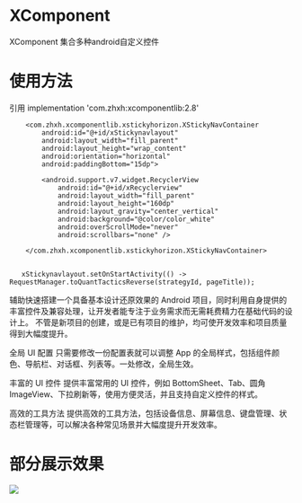 # XComponent

XComponent 集合多种android自定义控件


# 使用方法

引用    implementation 'com.zhxh:xcomponentlib:2.8'


        <com.zhxh.xcomponentlib.xstickyhorizon.XStickyNavContainer
            android:id="@+id/xStickynavlayout"
            android:layout_width="fill_parent"
            android:layout_height="wrap_content"
            android:orientation="horizontal"
            android:paddingBottom="15dp">

            <android.support.v7.widget.RecyclerView
                android:id="@+id/xRecyclerview"
                android:layout_width="fill_parent"
                android:layout_height="160dp"
                android:layout_gravity="center_vertical"
                android:background="@color/color_white"
                android:overScrollMode="never"
                android:scrollbars="none" />

        </com.zhxh.xcomponentlib.xstickyhorizon.XStickyNavContainer>
        
        
       xStickynavlayout.setOnStartActivity(() -> RequestManager.toQuantTacticsReverse(strategyId, pageTitle));



辅助快速搭建一个具备基本设计还原效果的 Android 项目，同时利用自身提供的丰富控件及兼容处理，让开发者能专注于业务需求而无需耗费精力在基础代码的设计上。
不管是新项目的创建，或是已有项目的维护，均可使开发效率和项目质量得到大幅度提升。

全局 UI 配置
只需要修改一份配置表就可以调整 App 的全局样式，包括组件颜色、导航栏、对话框、列表等。一处修改，全局生效。

丰富的 UI 控件
提供丰富常用的 UI 控件，例如 BottomSheet、Tab、圆角 ImageView、下拉刷新等，使用方便灵活，并且支持自定义控件的样式。

高效的工具方法
提供高效的工具方法，包括设备信息、屏幕信息、键盘管理、状态栏管理等，可以解决各种常见场景并大幅度提升开发效率。

# 部分展示效果

![](https://github.com/zhxhcoder/XComponent/blob/master/screenshots/xcomponent.gif)
